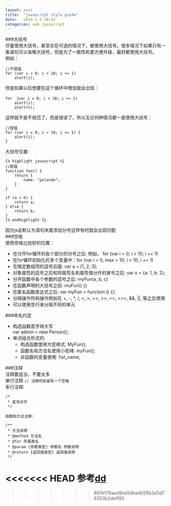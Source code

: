 ```yaml
---
layout: post
title:  "javascript style guide"
date:   2014-1-5 20:42
categories: web javascript
---
```

###大括号  
尽量使用大括号，甚至实在可选的情况下，都使用大括号。很多情况下如果只有一条语句可以省略大括号，但是为了一致性和更方便升级，最好都使用大括号。  
例如：  

    //不提倡  
    for (var i = 0; i < 10; i += 1)
        alert(i);
但是如果以后想要在这个循环中增加就会出现：

    for （var i = 0; i < 10; i += 1)
        alert(i);
        alert(n);
这样就不是不规范了，而是错误了，所以无论何种情况都一直使用大括号：

    //提倡
    for (var i = 0; i < 10; i += 1) {
        alert(i);
    }  
大括号位置:  

    {% highlight javascript %}
    //提倡
    function foo() {
        return {
            name: "polande";
        }
    }

    if (a > b) {
        return a;
    } else {
        return b;
    }
    {% endhighlight %}
因为js会默认为语句末尾添加分号这样有时就会出现问题  
###空格  
使用空格比较好的位置：  

- 在分开for循环的各个部分的分号之后: 例如， for (var i = 0; i < 10; i += 1)  
- 在for循环初始化的多个变量中：for (var i = 0, max = 10; i < 10; i += 1)  
- 在限定数组项的逗号后面: var a = [1, 2, 3];  
- 对象属性的逗号之后和将属性名和属性值分开的冒号之后: var o = {a: 1, b: 2};  
- 分开函数中各个参数的逗号之后: myFun(a, b, c)  
- 在函数声明的大括号之前: muFun() {}  
- 在匿名函数表达式之后: var myFun = function () {};  
- 分隔操作符和操作例如在 +, -, *, /, <, >, +=, >=, <=, ===, &&, ||, 等之后使用  
- 可以使用空行来分隔不同的单元  

###命名约定  
- 构造函数首字母大写  
    var admin =  new Person();  
- 单词组合形式的:  
   - 构造函数使用大驼峰式: MyFun();  
   - 函数名和方法名使用小驼峰: myFun();  
   - 非函数的变量使用: fist_name;

###注释  
注释要适当，不要太多  
    单行注释 `// 注释符前留有一个空格`  
    多行注释:  

    /*  
     * 星号对齐    
     */  

    函数和方法注释:  

    /**
     * 方法说明
     * @method 方法名
     * @for 所属类名
     * @param {参数类型} 参数名 参数说明
     * @return {返回值类型} 返回值说明
     */
<<<<<<< HEAD
参考[dd](http://www.lifefrom.com/qianduan/336.html)  
=======

>>>>>>> 897e179aed9ea5dba4b5ffa3a5d76353b2deff80


